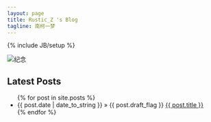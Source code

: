```yaml
---
layout: page
title: Rustic_Z 's Blog
tagline: 南柯一梦
---
```

{% include JB/setup %}

<!-- ## Google Doodle -- first-day-of-summer-2016   -->

<!-- ![google doodles](http://rustic.img-cn-qingdao.aliyuncs.com/gif/summer-solstice-strawberry-moon-5156509353771008-hp2x.gif@600w)   -->
![纪念](http://rustic.img-cn-qingdao.aliyuncs.com/beautifulPhoto/mmexport1467998694280.jpg@600w)  

## Latest Posts  

<ul class="posts">
  {% for post in site.posts %}
    <li><span>{{ post.date | date_to_string }}</span> &raquo; {{ post.draft_flag }} <a href="{{ BASE_PATH }}{{ post.url }}">{{ post.title }}</a></li>
  {% endfor %}
</ul>

<!-- ## 我爱绿水  

![上犹陡水湖 绿水青山](http://rustic.img-cn-qingdao.aliyuncs.com/myCollege/IMG_20160610_143824.jpg@600w)   -->
